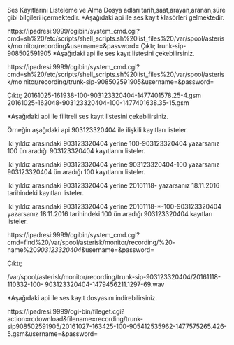 
Ses Kayıtlarını Listeleme ve Alma
Dosya adları tarih,saat,arayan,aranan,süre gibi bilgileri içermektedir.
*Aşağıdaki api ile ses kayıt klasörleri gelmektedir.

https://ipadresi:9999/cgibin/system_cmd.cgi?cmd=sh%20/etc/scripts/shell_scripts.sh%20list_files%20/var/spool/asterisk/mo
nitor/recording&username=&password=
Çıktı;
trunk-sip-908502591905
*Aşağıdaki api ile ses kayıt listesini çekebilirsiniz.

https://ipadresi:9999/cgibin/system_cmd.cgi?cmd=sh%20/etc/scripts/shell_scripts.sh%20list_files%20/var/spool/asterisk/mo
nitor/recording/trunk-sip-908502591905&username=&password=

Çıktı;
20161025-161938-100-903123320404-1477401578.25-4.gsm
20161025-162048-903123320404-100-1477401638.35-15.gsm

*Aşağıdaki api ile filitreli ses kayıt listesini çekebilirsiniz.

Örneğin aşağıdaki api 903123320404 ile ilişkili kayıtları listeler. 

iki yıldız arasındaki 903123320404 yerine 100-903123320404 yazarsanız 100 ün aradığı
903123320404 kayıtlarını listeler.

iki yıldız arasındaki 903123320404 yerine 903123320404-100 yazarsanız 903123320404 ün aradığı
100 kayıtlarını listeler.

iki yıldız arasındaki 903123320404 yerine 20161118- yazarsanız 18.11.2016 tarihindeki kayıtları
listeler.

iki yıldız arasındaki 903123320404 yerine 20161118-*-100-903123320404 yazarsanız 18.11.2016
tarihindeki 100 ün aradığı 903123320404 kayıtları listeler.

https://ipadresi:9999/cgibin/system_cmd.cgi?cmd=find%20/var/spool/asterisk/monitor/recording/%20-
name%20*903123320404*&username=&password=

Çıktı;

/var/spool/asterisk/monitor/recording/trunk-sip-903123320404/20161118-110332-100-
903123320404-1479456211.1297-69.wav

*Aşağıdaki api ile ses kayıt dosyasını indirebilirsiniz.

https://ipadresi:9999/cgi-bin/fileget.cgi?action=rcdownload&filename=recording/trunk-sip908502591905/20161027-163425-100-905412535962-1477575265.426-
5.gsm&username=&password=

